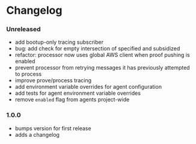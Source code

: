 # Changelog

### Unreleased

- add bootup-only tracing subscriber
- bug: add check for empty intersection of specified and subsidized
- refactor: processor now uses global AWS client when proof pushing is enabled
- prevent processor from retrying messages it has previously attempted to
  process
- improve prove/process tracing
- add environment variable overrides for agent configuration
- add tests for agent environment variable overrides
- remove `enabled` flag from agents project-wide

### 1.0.0

- bumps version for first release
- adds a changelog
